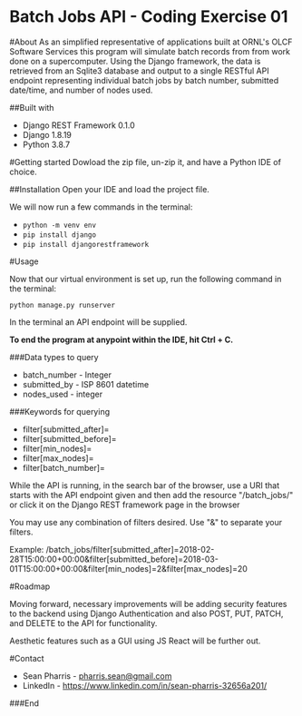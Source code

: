 # Batch Jobs API - Coding Exercise 01


#About
As an simplified representative of applications built at ORNL's OLCF Software Services this program will simulate batch records from from work done on a supercomputer. Using the Django framework, the data is retrieved from an Sqlite3 database and output to a single RESTful API endpoint representing individual batch jobs by batch number, submitted date/time, and number of nodes used.

##Built with
* Django REST Framework 0.1.0
* Django 1.8.19
* Python 3.8.7

#Getting started
Dowload the zip file, un-zip it, and have a Python IDE of choice.

##Installation
Open your IDE and load the project file.

We will now run a few commands in the terminal:

- `python -m venv env`
- `pip install django`
- `pip install djangorestframework`



#Usage

Now that our virtual environment is set up,
run the following command in the terminal:

`python manage.py runserver`

In the terminal an API endpoint will be supplied.

**To end the program at anypoint within the IDE, hit Ctrl + C.**

###Data types to query
- batch_number - Integer
- submitted_by - ISP 8601 datetime
- nodes_used - integer

###Keywords for querying
- filter[submitted_after]= 
- filter[submitted_before]=
- filter[min_nodes]=
- filter[max_nodes]=
- filter[batch_number]=

While the API is running, in the search bar of the browser, use a URI that starts with the API endpoint given and then
add the resource "/batch_jobs/" or click it on the Django REST framework page in the browser

You may use any combination of filters desired. Use "&" to separate your filters.

Example: /batch_jobs/filter[submitted_after]=2018-02-28T15:00:00+00:00&filter[submitted_before]=2018-03-01T15:00:00+00:00&filter[min_nodes]=2&filter[max_nodes]=20

#Roadmap

Moving forward, necessary improvements will be adding security features to the backend using Django Authentication
and also POST, PUT, PATCH, and DELETE to the API for functionality.

Aesthetic features such as a GUI using JS React will be further out.

#Contact

* Sean Pharris - pharris.sean@gmail.com
* LinkedIn - https://www.linkedin.com/in/sean-pharris-32656a201/

###End
